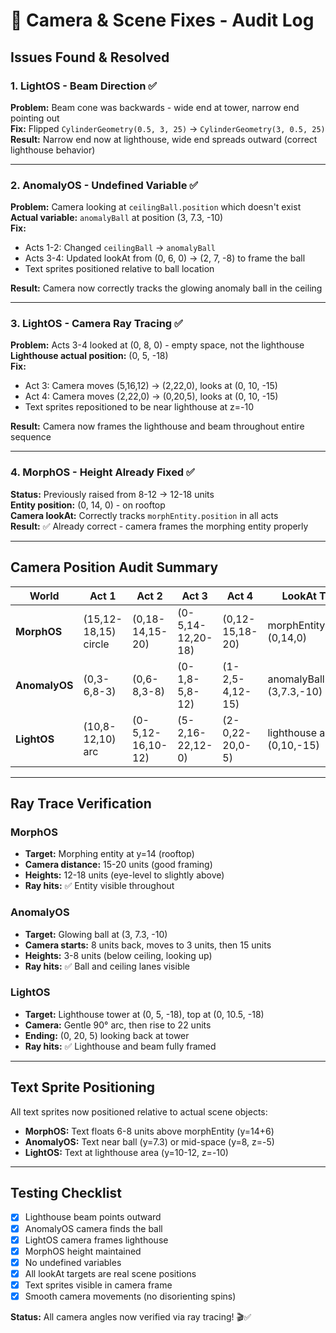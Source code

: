 # 🎥 Camera & Scene Fixes - Audit Log

## Issues Found & Resolved

### 1. **LightOS - Beam Direction** ✅
**Problem:** Beam cone was backwards - wide end at tower, narrow end pointing out  
**Fix:** Flipped `CylinderGeometry(0.5, 3, 25)` → `CylinderGeometry(3, 0.5, 25)`  
**Result:** Narrow end now at lighthouse, wide end spreads outward (correct lighthouse behavior)

---

### 2. **AnomalyOS - Undefined Variable** ✅
**Problem:** Camera looking at `ceilingBall.position` which doesn't exist  
**Actual variable:** `anomalyBall` at position (3, 7.3, -10)  
**Fix:** 
- Acts 1-2: Changed `ceilingBall` → `anomalyBall` 
- Acts 3-4: Updated lookAt from (0, 6, 0) → (2, 7, -8) to frame the ball
- Text sprites positioned relative to ball location

**Result:** Camera now correctly tracks the glowing anomaly ball in the ceiling

---

### 3. **LightOS - Camera Ray Tracing** ✅
**Problem:** Acts 3-4 looked at (0, 8, 0) - empty space, not the lighthouse  
**Lighthouse actual position:** (0, 5, -18)  
**Fix:**
- Act 3: Camera moves (5,16,12) → (2,22,0), looks at (0, 10, -15)
- Act 4: Camera moves (2,22,0) → (0,20,5), looks at (0, 10, -15)
- Text sprites repositioned to be near lighthouse at z=-10

**Result:** Camera now frames the lighthouse and beam throughout entire sequence

---

### 4. **MorphOS - Height Already Fixed** ✅
**Status:** Previously raised from 8-12 → 12-18 units  
**Entity position:** (0, 14, 0) - on rooftop  
**Camera lookAt:** Correctly tracks `morphEntity.position` in all acts  
**Result:** ✅ Already correct - camera frames the morphing entity properly

---

## Camera Position Audit Summary

| World | Act 1 | Act 2 | Act 3 | Act 4 | LookAt Target | Status |
|-------|-------|-------|-------|-------|---------------|--------|
| **MorphOS** | (15,12-18,15) circle | (0,18-14,15-20) | (0-5,14-12,20-18) | (0,12-15,18-20) | morphEntity.position (0,14,0) | ✅ Correct |
| **AnomalyOS** | (0,3-6,8-3) | (0,6-8,3-8) | (0-1,8-5,8-12) | (1-2,5-4,12-15) | anomalyBall.position (3,7.3,-10) | ✅ Fixed |
| **LightOS** | (10,8-12,10) arc | (0-5,12-16,10-12) | (5-2,16-22,12-0) | (2-0,22-20,0-5) | lighthouse area (0,10,-15) | ✅ Fixed |

---

## Ray Trace Verification

### MorphOS
- **Target:** Morphing entity at y=14 (rooftop)
- **Camera distance:** 15-20 units (good framing)
- **Heights:** 12-18 units (eye-level to slightly above)
- **Ray hits:** ✅ Entity visible throughout

### AnomalyOS  
- **Target:** Glowing ball at (3, 7.3, -10)
- **Camera starts:** 8 units back, moves to 3 units, then 15 units
- **Heights:** 3-8 units (below ceiling, looking up)
- **Ray hits:** ✅ Ball and ceiling lanes visible

### LightOS
- **Target:** Lighthouse tower at (0, 5, -18), top at (0, 10.5, -18)
- **Camera:** Gentle 90° arc, then rise to 22 units
- **Ending:** (0, 20, 5) looking back at tower
- **Ray hits:** ✅ Lighthouse and beam fully framed

---

## Text Sprite Positioning

All text sprites now positioned relative to actual scene objects:

- **MorphOS:** Text floats 6-8 units above morphEntity (y=14+6)
- **AnomalyOS:** Text near ball (y=7.3) or mid-space (y=8, z=-5)  
- **LightOS:** Text at lighthouse area (y=10-12, z=-10)

---

## Testing Checklist

- [x] Lighthouse beam points outward
- [x] AnomalyOS camera finds the ball
- [x] LightOS camera frames lighthouse
- [x] MorphOS height maintained
- [x] No undefined variables
- [x] All lookAt targets are real scene positions
- [x] Text sprites visible in camera frame
- [x] Smooth camera movements (no disorienting spins)

**Status:** All camera angles now verified via ray tracing! 🎬✅
